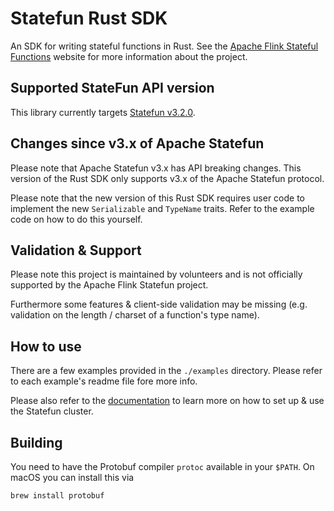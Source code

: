# Statefun Rust SDK

An SDK for writing stateful functions in Rust. See the [Apache Flink Stateful
Functions](https://flink.apache.org/stateful-functions.html) website for more
information about the project.

## Supported StateFun API version

This library currently targets [Statefun v3.2.0](https://flink.apache.org/2022/01/31/stateful-functions-3.2.0-release-announcement/).

## Changes since v3.x of Apache Statefun

Please note that Apache Statefun v3.x has API breaking changes. This version of the Rust SDK
only supports v3.x of the Apache Statefun protocol.

Please note that the new version of this Rust SDK requires user code to implement the new
`Serializable` and `TypeName` traits. Refer to the example code on how to do this yourself.

## Validation & Support

Please note this project is maintained by volunteers and is not officially supported by the
Apache Flink Statefun project.

Furthermore some features & client-side validation may be missing
(e.g. validation on the length / charset of a function's type name).

## How to use

There are a few examples provided in the `./examples` directory. Please refer to each example's
readme file fore more info.

Please also refer to the [documentation](https://docs.rs/statefun) to learn more on how to
set up & use the Statefun cluster.

## Building

You need to have the Protobuf compiler `protoc` available in your `$PATH`. On
macOS you can install this via

```
brew install protobuf
```
